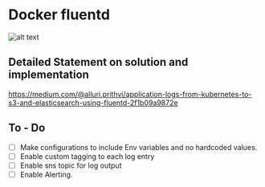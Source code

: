 # Docker fluentd

![alt text](https://cdn-images-1.medium.com/max/1600/1*93zHyhexMQ6n93jhck-_sQ.png)


## Detailed Statement on solution and implementation

https://medium.com/@alluri.prithvi/application-logs-from-kubernetes-to-s3-and-elasticsearch-using-fluentd-2f1b09a9872e

## To - Do 

- [ ] Make configurations to include Env variables and no hardcoded values. 
- [ ] Enable custom tagging to each log entry 
- [ ] Enable sns topic for log output 
- [ ] Enable Alerting. 
